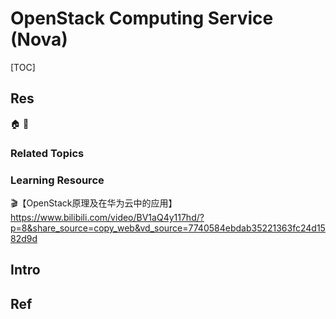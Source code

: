 # OpenStack Computing Service (Nova)

[TOC]



## Res
🏠 
🚧 


### Related Topics


### Learning Resource
🎬【OpenStack原理及在华为云中的应用】 https://www.bilibili.com/video/BV1aQ4y117hd/?p=8&share_source=copy_web&vd_source=7740584ebdab35221363fc24d1582d9d



## Intro



## Ref
